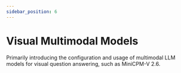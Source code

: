 ```yaml
---
sidebar_position: 6
---
```


# Visual Multimodal Models

Primarily introducing the configuration and usage of multimodal LLM models for visual question answering, such as MiniCPM-V 2.6.

<DocCardList />
